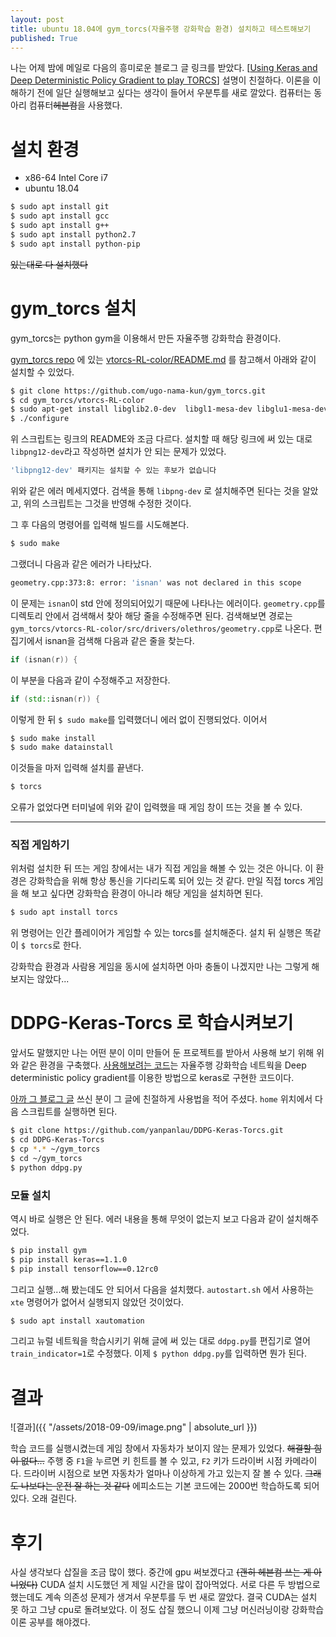```yaml
---
layout: post
title: ubuntu 18.04에 gym_torcs(자율주행 강화학습 환경) 설치하고 테스트해보기
published: True
---
```


나는 어제 밤에 메일로 다음의 흥미로운 블로그 글 링크를 받았다. [[Using Keras and Deep Deterministic Policy Gradient to play TORCS](https://yanpanlau.github.io/2016/10/11/Torcs-Keras.html)] 설명이 친절하다. 이론을 이해하기 전에 일단 실행해보고 싶다는 생각이 들어서 우분투를 새로 깔았다. 컴퓨터는 동아리 컴퓨터~~헤븐컴~~을 사용했다.



# 설치 환경

* x86-64 Intel Core i7
* ubuntu 18.04

```sh
$ sudo apt install git
$ sudo apt install gcc
$ sudo apt install g++
$ sudo apt install python2.7
$ sudo apt install python-pip
```

~~있는대로 다 설치했다~~



# gym_torcs 설치

gym_torcs는 python gym을 이용해서 만든 자율주행 강화학습 환경이다.

[gym_torcs repo](https://github.com/ugo-nama-kun/gym_torcs) 에 있는 [vtorcs-RL-color/README.md](https://github.com/ugo-nama-kun/gym_torcs/tree/master/vtorcs-RL-color#linux-installation-from-source) 를 참고해서 아래와 같이 설치할 수 있었다.

```sh
$ git clone https://github.com/ugo-nama-kun/gym_torcs.git
$ cd gym_torcs/vtorcs-RL-color
$ sudo apt-get install libglib2.0-dev  libgl1-mesa-dev libglu1-mesa-dev  freeglut3-dev  libplib-dev  libopenal-dev libalut-dev libxi-dev libxmu-dev libxrender-dev  libxrandr-dev libpng-dev
$ ./configure
```

위 스크립트는 링크의 README와 조금 다르다. 설치할 때 해당 링크에 써 있는 대로 `libpng12-dev`라고 작성하면 설치가 안 되는 문제가 있었다.

```sh
'libpng12-dev' 패키지는 설치할 수 있는 후보가 없습니다
```

위와 같은 에러 메세지였다. 검색을 통해 `libpng-dev` 로 설치해주면 된다는 것을 알았고, 위의 스크립트는 그것을 반영해 수정한 것이다.

그 후 다음의 명령어를 입력해 빌드를 시도해본다.

```sh
$ sudo make
```

그랬더니 다음과 같은 에러가 나타났다.

```sh
geometry.cpp:373:8: error: 'isnan' was not declared in this scope
```

이 문제는 `isnan`이 std 안에 정의되어있기 때문에 나타나는 에러이다. `geometry.cpp`를 디렉토리 안에서 검색해서 찾아 해당 줄을 수정해주면 된다. 검색해보면 경로는 `gym_torcs/vtorcs-RL-color/src/drivers/olethros/geometry.cpp`로 나온다. 편집기에서 isnan을 검색해 다음과 같은 줄을 찾는다.

```cpp
if (isnan(r)) {
```

이 부분을 다음과 같이 수정해주고 저장한다.

```cpp
if (std::isnan(r)) {
```

이렇게 한 뒤 `$ sudo make`를 입력했더니 에러 없이 진행되었다. 이어서

```sh
$ sudo make install
$ sudo make datainstall
```

이것들을 마저 입력해 설치를 끝낸다.

```sh
$ torcs
```

오류가 없었다면 터미널에 위와 같이 입력했을 때 게임 창이 뜨는 것을 볼 수 있다.

---

### 직접 게임하기

위처럼 설치한 뒤 뜨는 게임 창에서는 내가 직접 게임을 해볼 수 있는 것은 아니다. 이 환경은 강화학습을 위해 항상 통신을 기다리도록 되어 있는 것 같다. 만일 직접 torcs 게임을 해 보고 싶다면 강화학습 환경이 아니라 해당 게임을 설치하면 된다.

```sh
$ sudo apt install torcs
```

위 명령어는 인간 플레이어가 게임할 수 있는 torcs를 설치해준다. 설치 뒤 실행은 똑같이 `$ torcs`로 한다.

강화학습 환경과 사람용 게임을 동시에 설치하면 아마 충돌이 나겠지만 나는 그렇게 해 보지는 않았다...



# DDPG-Keras-Torcs 로 학습시켜보기

앞서도 말했지만 나는 어떤 분이 이미 만들어 둔 프로젝트를 받아서 사용해 보기 위해 위와 같은 환경을 구축했다. [사용해보려는 코드](https://github.com/yanpanlau/DDPG-Keras-Torcs)는 자율주행 강화학습 네트웍을 Deep deterministic policy gradient를 이용한 방법으로 keras로 구현한 코드이다.

[아까 그 블로그 글](https://yanpanlau.github.io/2016/10/11/Torcs-Keras.html) 쓰신 분이 그 글에 친절하게 사용법을 적어 주셨다. `home` 위치에서 다음 스크립트를 실행하면 된다.

```sh
$ git clone https://github.com/yanpanlau/DDPG-Keras-Torcs.git
$ cd DDPG-Keras-Torcs
$ cp *.* ~/gym_torcs
$ cd ~/gym_torcs
$ python ddpg.py 
```

### 모듈 설치

역시 바로 실행은 안 된다. 에러 내용을 통해 무엇이 없는지 보고 다음과 같이 설치해주었다.

```sh
$ pip install gym
$ pip install keras==1.1.0
$ pip install tensorflow==0.12rc0
```

그리고 실행...해 봤는데도 안 되어서 다음을 설치했다. `autostart.sh` 에서 사용하는 `xte` 명령어가 없어서 실행되지 않았던 것이었다.

```sh
$ sudo apt install xautomation
```

그리고 뉴럴 네트웍을 학습시키기 위해 글에 써 있는 대로 `ddpg.py`를 편집기로 열어 `train_indicator=1`로 수정했다. 이제 `$ python ddpg.py`를 입력하면 뭔가 된다.



# 결과

![결과]({{ "/assets/2018-09-09/image.png" | absolute_url }})

학습 코드를 실행시켰는데 게임 창에서 자동차가 보이지 않는 문제가 있었다. ~~해결할 힘이 없다...~~ 주행 중 `F1`을 누르면 키 힌트를 볼 수 있고, `F2` 키가 드라이버 시점 카메라이다. 드라이버 시점으로 보면 자동차가 얼마나 이상하게 가고 있는지 잘 볼 수 있다. ~~그래도 나보다는 운전 잘 하는 것 같다~~ 에피소드는 기본 코드에는 2000번 학습하도록 되어 있다. 오래 걸린다.



# 후기

사실 생각보다 삽질을 조금 많이 했다. 중간에 gpu 써보겠다고 ~~(괜히 헤븐컴 쓰는 게 아니었다)~~ CUDA 설치 시도했던 게 제일 시간을 많이 잡아먹었다. 서로 다른 두 방법으로 했는데도 계속 의존성 문제가 생겨서 우분투를 두 번 새로 깔았다. 결국 CUDA는 설치 못 하고 그냥 cpu로 돌려보았다. 이 정도 삽질 했으니 이제 그냥 머신러닝이랑 강화학습 이론 공부를 해야겠다.


